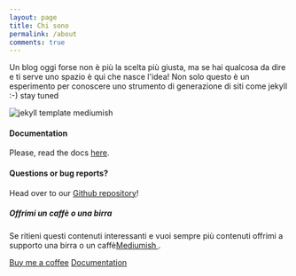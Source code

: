 ```yaml
---
layout: page
title: Chi sono
permalink: /about
comments: true
---
```


<div class="row justify-content-between">
<div class="col-md-8 pr-5">

<p>Un blog oggi forse non è più la scelta più giusta, ma se hai qualcosa da dire e ti serve uno spazio è qui che nasce l'idea! Non solo questo è un esperimento per conoscere uno strumento di generazione di siti come jekyll :-) stay tuned</p>

<p class="mb-5"><img class="shadow-lg" src="{{site.baseurl}}/assets/images/ale.jpg" alt="jekyll template mediumish" /></p>
<h4>Documentation</h4>

<p>Please, read the docs <a href="https://bootstrapstarter.com/bootstrap-templates/template-mediumish-bootstrap-jekyll/">here</a>.</p>

<h4>Questions or bug reports?</h4>

<p>Head over to our <a href="https://github.com/wowthemesnet/mediumish-theme-jekyll">Github repository</a>!</p>

</div>

<div class="col-md-4">

<div class="sticky-top sticky-top-80">
<h5>Offrimi un caffè o una birra</h5>

<p>Se ritieni questi contenuti interessanti e vuoi sempre più contenuti offrimi a supporto una birra o un caffè<a target="_blank" href="https://github.com/wowthemesnet/mediumish-theme-jekyll">Mediumish <i class="fab fa-github"></i></a>.</p>

<a target="_blank" href="https://www.wowthemes.net/donate/" class="btn btn-danger">Buy me a coffee</a> <a target="_blank" href="https://bootstrapstarter.com/bootstrap-templates/template-mediumish-bootstrap-jekyll/" class="btn btn-warning">Documentation</a>

</div>
</div>
</div>
